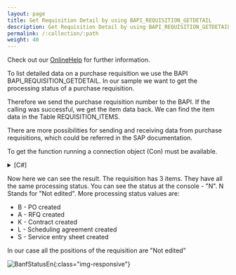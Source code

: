 ```yaml
---
layout: page
title: Get Requisition Detail by using BAPI_REQUISITION_GETDETAIL
description: Get Requisition Detail by using BAPI_REQUISITION_GETDETAIL
permalink: /:collection/:path
weight: 40
---
```


Check out our [OnlineHelp](https://help.theobald-software.com/en/) for further information.

To list detailed data on a purchase requisition we use the BAPI BAPI_REQUISITION_GETDETAIL. In our sample we want to get the processing status of a purchase requisition.

Therefore we send the purchase requisition number to the BAPI. If the calling was successful, we get the item data back. We can find the item data in the Table REQUISITION_ITEMS.

There are more possibilities for sending and receiving data from purchase requisitions, which could be referred in the SAP documentation.

To get the function running a connection object (Con) must be available.

<details>
<summary>[C#]</summary>
{% highlight csharp %}
public static void BanfStatus(string Banf_Number)
{
    RFCFunction func = Con.CreateFunction("BAPI_REQUISITION_GETDETAIL");
    func.Exports["NUMBER"].ParamValue = Banf_Number; 
  
    func.Execut e();
  
    if (func.Tables["Return"].RowCount > 0)
    {
     string rMessage = func.Tables["Return"].Rows[0, "MESSAGE"].ToString();
     Console.WriteLine(rMessage);
    }
    if (func.Tables["REQUISITION_ITEMS"].RowCount > 0)
    {
  
     foreach (RFCStructure dr in func.Tables["REQUISITION_ITEMS"].Rows)
     {
       Console.WriteLine("BelgNummer:" + dr["PREQ_NO"].ToString() + " Pos: " + 
       dr["PREQ_ITEM"].ToString() + " Status: " + dr["PROC_STAT"].ToString());
     }
}
{% endhighlight %}
</details>

Now here we can see the result. The requisition has 3 items. They have all the same processing status. You can see the status at the console - "N". N Stands for "Not edited". More processing status values are:

- B - PO created
- A - RFQ created
- K - Contract created
- L - Scheduling agreement created
- S - Service entry sheet created

In our case all the positions of the requisition are "Not edited"

![BanfStatusEn](/img/contents/BanfStatusEn.jpg){:class="img-responsive"}
